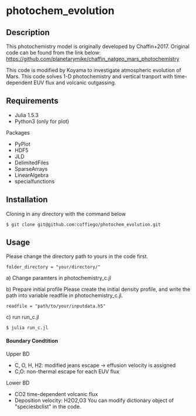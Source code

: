 # photochem_evolution

## Description

This photochemistry model is originally developed by Chaffin+2017.
Original code can be found from the link below:
https://github.com/planetarymike/chaffin_natgeo_mars_photochemistry

This code is modified by Koyama to investigate atmospheric evolution of Mars.
This code solves 1-D photochemistry and vertical tranport with time-dependent EUV flux and volcanic outgassing.

## Requirements
- Julia 1.5.3
- Python3 (only for plot)

Packages
- PyPlot
- HDF5
- JLD
- DelimitedFiles
- SparseArrays
- LinearAlgebra
- specialfunctions

## Installation

Cloning in any directory with the command below
```
$ git clone git@github.com:coffiego/photochem_evolution.git
```

## Usage
Please change the directory path to yours in the code first.

```
folder_directory = "your/directory/"
```

a) Change paramters in photochemistry_c.jl

b) Prepare initial profile
Please create the initial density profile, and write the path into variable readfile in photochemistry_c.jl. 

```
readfile = "path/to/your/inputdata.h5"
```

c) run run_c.jl

```
$ julia run_c.jl
```


#### Boundary Condtition

Upper BD
- C, O, H, H2:
modified jeans escape -> effusion velocity is assigned
- C,O:
non-thermal escape for each EUV flux

Lower BD
- CO2
time-dependent volcanic flux
- Deposition velocity:
H2O2,O3
You can modify dictionary object of "speciesbclist" in the code.